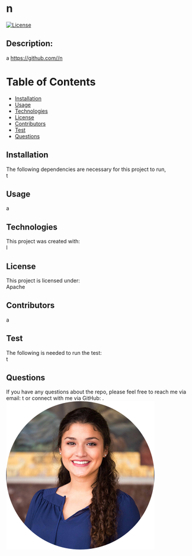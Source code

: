 # n

  [![License](https://img.shields.io/badge/License-Apache%202.0-blue.svg)](https://opensource.org/licenses/Apache-2.0)

## Description:

a
https://github.com//n

# Table of Contents
* [Installation](#installation)
* [Usage](#usage)
* [Technologies](#technologies)
* [License](#license)
* [Contributors](#contributor)
* [Test](#test)
* [Questions](#questions)

## Installation

The following dependencies are necessary for this project to run,<br>
t

## Usage

a

## Technologies 

This project was created with:<br>
l 

## License

This project is licensed under:<br>
Apache

## Contributors

a

## Test

The following is needed to run the test:<br>
t

## Questions

If you have any questions about the repo, please feel free to reach me via email: t or connect with me via GitHub: .
![headshot-pic-of-me](./images/circle-headshot.png)